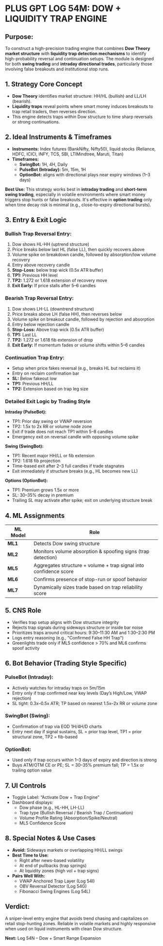 
# PLUS GPT LOG 54M: DOW + LIQUIDITY TRAP ENGINE

## Purpose:
To construct a high-precision trading engine that combines **Dow Theory market structure** with **liquidity trap detection mechanisms** to identify high-probability reversal and continuation setups. The module is designed for both **swing trading** and **intraday directional trades**, particularly those involving false breakouts and institutional stop runs.

## 1. Strategy Core Concept
- **Dow Theory** identifies market structure: HH/HL (bullish) and LL/LH (bearish).
- **Liquidity traps** reveal points where smart money induces breakouts to trap retail traders, then reverses direction.
- This engine detects traps *within* Dow structure to time sharp reversals or strong continuations.

## 2. Ideal Instruments & Timeframes
- **Instruments:** Index futures (BankNifty, Nifty50), liquid stocks (Reliance, HDFC, ICICI, INFY, TCS, SBI, LTIMindtree, Maruti, Titan)
- **Timeframes:**
  - **SwingBot:** 1H, 4H, Daily
  - **PulseBot (Intraday):** 5m, 15m, 1H
  - **OptionBot:** aligns with directional plays near expiry windows (1–3 days)

**Best Use:** This strategy works best in **intraday trading** and **short-term swing trading**, especially in volatile environments where smart money triggers stop hunts or false breakouts. It's effective in **option trading** only when time decay risk is minimal (e.g., close-to-expiry directional bursts).

## 3. Entry & Exit Logic

### Bullish Trap Reversal Entry:
1. Dow shows HL-HH (uptrend structure)
2. Price breaks below last HL (false LL), then quickly recovers above
3. Volume spike on breakdown candle, followed by absorption/low volume recovery
4. Entry above recovery candle
5. **Stop-Loss:** below trap wick (0.5x ATR buffer)
6. **TP1:** Previous HH level
7. **TP2:** 1.272 or 1.618 extension of recovery move
8. **Exit Early:** If price stalls after 5–6 candles

### Bearish Trap Reversal Entry:
1. Dow shows LH-LL (downtrend structure)
2. Price breaks above LH (false HH), then reverses below
3. Volume spike on breakout candle, followed by rejection and absorption
4. Entry below rejection candle
5. **Stop-Loss:** Above trap wick (0.5x ATR buffer)
6. **TP1:** Last LL
7. **TP2:** 1.272 or 1.618 fib extension of drop
8. **Exit Early:** If momentum fades or volume shifts within 5–6 candles

### Continuation Trap Entry:
- Setup when price fakes reversal (e.g., breaks HL but reclaims it)
- Entry on reclaim confirmation bar
- **SL:** Below fakeout low
- **TP1:** Previous HH/LL
- **TP2:** Extension based on trap leg size

### Detailed Exit Logic by Trading Style

**Intraday (PulseBot):**
- TP1: Prior day swing or VWAP reversion
- TP2: 1.5x to 2x RR or volume node zone
- Exit if trade does not reach TP1 within 5–8 candles
- Emergency exit on reversal candle with opposing volume spike

**Swing (SwingBot):**
- TP1: Recent major HH/LL or fib extension
- TP2: 1.618 fib projection
- Time-based exit after 2–3 full candles if trade stagnates
- Exit immediately if structure breaks (e.g., HL becomes new LL)

**Options (OptionBot):**
- TP1: Premium grows 1.5x or more
- SL: 30–35% decay in premium
- Trailing SL may activate after spike; exit on underlying structure break

## 4. ML Assignments
| ML Model | Role |
|----------|------|
| **ML1** | Detects Dow swing structure |
| **ML2** | Monitors volume absorption & spoofing signs (trap detection) |
| **ML5** | Aggregates structure + volume + trap signal into confidence score |
| **ML6** | Confirms presence of stop-run or spoof behavior |
| **ML7** | Dynamically sizes trade based on trap reliability score |

## 5. CNS Role
- Verifies trap setup aligns with Dow structure integrity
- Rejects trap signals during sideways structure or inside bar noise
- Prioritizes traps around critical hours: 9:30–11:30 AM and 1:30–2:30 PM
- Logs entry reasoning (e.g., "Confirmed False HH Trap")
- Greenlights trade only if ML5 confidence > 70% and ML6 confirms spoof activity

## 6. Bot Behavior (Trading Style Specific)

### PulseBot (Intraday):
- Actively watches for intraday traps on 5m/15m
- Entry only if trap confirmed near key levels (Day’s High/Low, VWAP rejection)
- SL tight: 0.3x–0.5x ATR; TP based on nearest 1.5x–2x RR or volume zone

### SwingBot (Swing):
- Confirmation of trap via EOD 1H/4H/D charts
- Entry next day if signal sustains, SL = prior trap level, TP1 = prior structural zone, TP2 = fib-based

### OptionBot:
- Used only if trap occurs within 1–3 days of expiry and direction is strong
- Buys ATM/OTM CE or PE; SL = 30–35% premium fall; TP = 1.5x or trailing option value

## 7. UI Controls
- Toggle Label: “Activate Dow + Trap Engine”
- Dashboard displays:
  - Dow phase (e.g., HL-HH, LH-LL)
  - Trap type (Bullish Reversal / Bearish Trap / Continuation)
  - Volume Profile Rating (Absorption/Spike/Neutral)
  - ML5 Confidence Score

## 8. Special Notes & Use Cases
- **Avoid:** Sideways markets or overlapping HH/LL swings
- **Best Time to Use:**
  - Right after news-based volatility
  - At end of pullbacks (trap springs)
  - At liquidity zones (high vol + trap signs)
- **Pairs Well With:**
  - VWAP Anchored Trap Layer (Log 54I)
  - OBV Reversal Detector (Log 54G)
  - Fibonacci Swing Engines (Log 54L)

## Verdict:
A sniper-level entry engine that avoids trend chasing and capitalizes on retail stop-hunting zones. Reliable in volatile markets and highly responsive when used on liquid instruments with clean Dow structure.

**Next:** Log 54N – Dow + Smart Range Expansion
